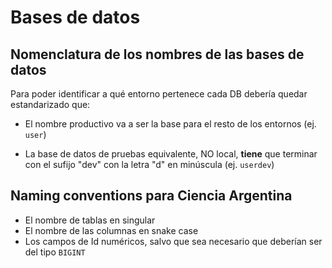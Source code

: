 # Bases de datos

## Nomenclatura de los nombres de las bases de datos
Para poder identificar a qué entorno pertenece cada DB debería quedar estandarizado que:

- El nombre productivo va a ser la base para el resto de los entornos (ej. `user`)
	
- La base de datos de pruebas equivalente, NO local, **tiene** que terminar con el sufijo "dev" con la letra "d" en minúscula (ej. `userdev`)

## Naming conventions para Ciencia Argentina
- El nombre de tablas en singular
- El nombre de las columnas en snake case
- Los campos de Id numéricos, salvo que sea necesario que deberían ser del tipo `BIGINT`